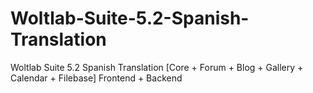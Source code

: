 # Woltlab-Suite-5.2-Spanish-Translation
Woltlab Suite 5.2 Spanish Translation [Core + Forum + Blog + Gallery + Calendar + Filebase] Frontend + Backend
